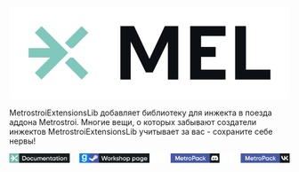![logo](docs/images/rm_logo_MEL_white.svg)

MetrostroiExtensionsLib добавляет библиотеку для инжекта в поезда аддона Metrostroi.
Многие вещи, о которых забывают создатели инжектов MetrostroiExtensionsLib учитывает за вас - сохраните себе нервы!

<div style="display: flex; justify-content: space-between;">
    <a href="https://metrostroiextensions.github.io/MetrostroiExtensions/">
        <img src="docs/images/ext_docpage.svg" alt="Documentation" style="max-width: 100%; height: auto;" />
    </a>
    <a href="https://steamcommunity.com/sharedfiles/filedetails/?id=3401843254">
        <img src="docs/images/gm_whpage.svg" alt="Workshop" style="max-width: 100%; height: auto;" />
    </a>
    <a href="https://discord.gg/TyaeYxfsQQ">
        <img src="docs/images/mp_ds.svg" alt="Discord" style="max-width: 100%; height: auto;" />
    </a>
    <a href="https://vk.com/metropack">
        <img src="docs/images/mp_vk.svg" alt="VK" style="max-width: 100%; height: auto;" />
    </a>
</div>

